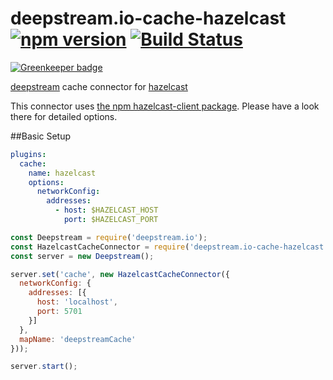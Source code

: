 # deepstream.io-cache-hazelcast [![npm version](https://badge.fury.io/js/deepstream.io-cache-hazelcast.svg)](http://badge.fury.io/js/deepstream.io-cache-hazelcast) [![Build Status](https://travis-ci.org/deepstreamIO/deepstream.io-cache-hazelcast.svg?branch=master)](https://travis-ci.org/deepstreamIO/deepstream.io-cache-hazelcast)

[![Greenkeeper badge](https://badges.greenkeeper.io/deepstreamIO/deepstream.io-cache-hazelcast.svg)](https://greenkeeper.io/)

[deepstream](http://deepstream.io) cache connector for [hazelcast](http://hazelcast.org/)

This connector uses [the npm hazelcast-client package](https://www.npmjs.com/package/hazelcast-client).
Please have a look there for detailed options.

##Basic Setup

```yaml
plugins:
  cache:
    name: hazelcast
    options:
      networkConfig:
        addresses:
          - host: $HAZELCAST_HOST
            port: $HAZELCAST_PORT
```

```javascript
const Deepstream = require('deepstream.io');
const HazelcastCacheConnector = require('deepstream.io-cache-hazelcast');
const server = new Deepstream();

server.set('cache', new HazelcastCacheConnector({
  networkConfig: {
    addresses: [{
      host: 'localhost',
      port: 5701
    }]
  },
  mapName: 'deepstreamCache'
}));

server.start();
```